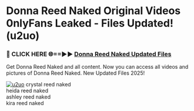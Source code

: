# Donna Reed Naked Original Videos 0nlyFans Leaked - Files Updated! (u2uo)

<h3>🔴 CLICK HERE 🌐==►► <a href="https://tinyurl.com/up5wt9bj" rel="nofollow">Donna Reed Naked Updated Files</a></h3>

Get Donna Reed Naked and all content. Now you can access all videos and pictures of Donna Reed Naked. New Updated Files 2025!

[![u2uo](https://i.imgur.com/ABiUzMV.gif)](https://tinyurl.com/up5wt9bj)
crystal reed naked<br>
heida reed naked<br>
ashley reed naked<br>
kira reed naked